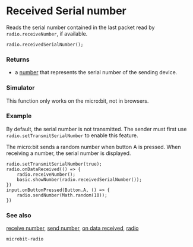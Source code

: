 # Received Serial number

Reads the serial number contained in the last packet read by ``radio.receiveNumber``, if available.

```sig
radio.receivedSerialNumber();
```

### Returns

* a [number](/reference/types/number) that represents the serial number of the sending device.

### Simulator

This function only works on the micro:bit, not in browsers.

### Example

By default, the serial number is not transmitted. The sender must first use ``radio.setTransmitSerialNumber`` to enable this feature.

The micro:bit sends a random number when button A is pressed. When receiving a number, the serial number is displayed.

```blocks
radio.setTransmitSerialNumber(true);
radio.onDataReceived(() => {
    radio.receiveNumber();
    basic.showNumber(radio.receivedSerialNumber());
})
input.onButtonPressed(Button.A, () => {
    radio.sendNumber(Math.random(10));
})
```

### See also

[receive number](/reference/radio/receive-number), [send number](/reference/radio/send-number), [on data received](/reference/radio/on-data-received),
[radio](/reference/radio/set-transmit-serial-number)

```package
microbit-radio
```